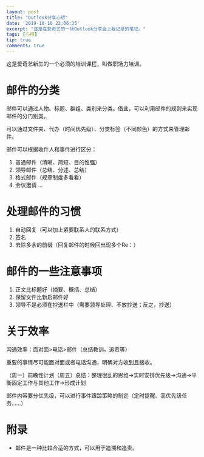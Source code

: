 ```yaml
---
layout: post
title: "Outlook分享心得"
date: '2019-10-10 22:06:35'
excerpt: "这是在爱奇艺的一场Outlook分享会上我记录的笔记。"
tags: [心得]
tip: true
comments: true
---
```


这是爱奇艺新生的一个必须的培训课程，叫做职场力培训。

# 邮件的分类

邮件可以通过人物、标题、群组、类别来分类。借此，可以利用邮件的规则来实现邮件的分门别类。

可以通过文件夹、代办（时间优先级）、分类标签（不同颜色）的方式来管理邮件。

邮件可以根据收件人和事件进行区分：

1. 普通邮件（清晰、简短、目的性强）
2. 领导邮件（总结、分述、总结）
3. 格式邮件（规章制度多看看）
4. 会议邀请 ...

# 处理邮件的习惯

1. 自动回复（可以加上紧要联系人的联系方式）
2. 签名
3. 去除多余的前缀（回复邮件的时候回出现多个Re：）

# 邮件的一些注意事项

1. 正文比标题好（摘要、概括、总结）
2. 保留文件比新启邮件好
3. 领导不是必须在抄送栏中（需要领导处理、不放抄送；反之，抄送）

# 关于效率

沟通效率：面对面>电话>邮件（总结教训，追责等）

重要的事情尽可能面对面或者电话沟通，明确对方收到且接收。

（周一）前瞻性计划（周五）总结：整理很乱的思维->实时安排优先级->沟通->平衡固定工作与其他工作->形成计划

邮件内容要分优先级，可以进行事件跟踪策略的制定（定时提醒、高优先级任务……）

# 附录

 - 邮件是一种比较合适的方式，可以用于追溯和追责。
